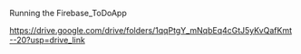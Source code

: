 Running the Firebase_ToDoApp


https://drive.google.com/drive/folders/1qqPtgY_mNqbEq4cGtJ5yKvQafKmt--20?usp=drive_link
